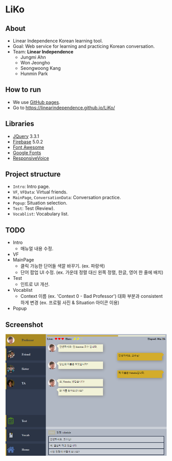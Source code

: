 # LiKo

## About
- Linear Independence Korean learning tool.
- Goal: Web service for learning and practicing Korean conversation.
- Team: **Linear Independence**
  - Jungmi Ahn
  - Won Jeongho
  - Seongwoong Kang
  - Hunmin Park

## How to run
- We use [GitHub pages](https://pages.github.com/).
- Go to <https://linearindependence.github.io/LiKo/>

## Libraries
- [JQuery](https://jquery.com/) 3.3.1
- [Firebase](https://firebase.google.com) 5.0.2
- [Font Awesome](https://fontawesome.com/)
- [Google Fonts](https://fonts.google.com/)
- [ResponsiveVoice](https://responsivevoice.com/)

## Project structure
- `Intro`: Intro page.
- `VF`, `VFData`: Virtual friends.
- `MainPage`, `ConversationData`: Conversation practice.
- `Popup`: Situation selection.
- `Test`: Test (Review).
- `Vocablist`: Vocabulary list.

## TODO
- Intro
  - 매뉴얼 내용 수정.
- VF
- MainPage
  - 클릭 가능한 단어들 색깔 바꾸기. (ex. 파랑색)
  - 단어 팝업 UI 수정. (ex. 가운데 정렬 대신 왼쪽 정렬, 한글, 영어 한 줄에 배치)
- Test
  - 인트로 UI 개선.
- Vocablist
  - Context 이름 (ex. 'Context 0 - Bad Professor') 대화 부분과 consistent하게 변경
  (ex. 프로필 사진 & Situation 아이콘 이용)
- Popup

## Screenshot
![TestExample](https://github.com/Avantgarde95/LiKo/blob/master/TestExample.png)
